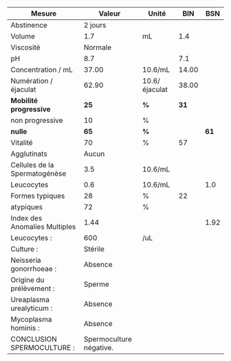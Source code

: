 |            Mesure           |         Valeur        |    Unité    |  BIN |  BSN |
|-----------------------------|-----------------------|-------------|------|------|
|          Abstinence         |        2 jours        |             |      |      |
|            Volume           |          1.7          |      mL     |  1.4 |      |
|          Viscosité          |        Normale        |             |      |      |
|              pH             |          8.7          |             |  7.1 |      |
|      Concentration / mL     |         37.00         |   10.6/mL   | 14.00|      |
|    Numération / éjaculat    |         62.90         |10.6/éjaculat| 38.00|      |
|   **Mobilité progressive**  |         **25**        |    **%**    |**31**|      |
|       non progressive       |           10          |      %      |      |      |
|          **nulle**          |         **65**        |    **%**    |      |**61**|
|           Vitalité          |           70          |      %      |  57  |      |
|         Agglutinats         |         Aucun         |             |      |      |
|Cellules de la Spermatogénèse|          3.5          |   10.6/mL   |      |      |
|          Leucocytes         |          0.6          |   10.6/mL   |      |  1.0 |
|       Formes typiques       |           28          |      %      |  22  |      |
|          atypiques          |           72          |      %      |      |      |
|Index des Anomalies Multiples|          1.44         |             |      | 1.92 |
|         Leucocytes :        |          600          |     /uL     |      |      |
|          Culture :          |        Stérile        |             |      |      |
|   Neisseria gonorrhoeae :   |        Absence        |             |      |      |
|   Origine du prélèvement :  |         Sperme        |             |      |      |
|   Ureaplasma urealyticum :  |        Absence        |             |      |      |
|     Mycoplasma hominis :    |        Absence        |             |      |      |
|  CONCLUSION SPERMOCULTURE : |Spermoculture négative.|             |      |      |